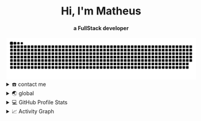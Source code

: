 <div align="center">
<h1 align="center">Hi, I'm Matheus</h1>
<h4 align="center">a FullStack developer </h4>
</div>

<div align="center">
  <a href="">
  <img  src="https://github.com/MatheusMoraesSoares/MatheusMoraesSoares/blob/main/grid-snake.svg"
       alt="snake" /></a>
</div>

<details>
  <summary>☎️ contact me</summary>
<div>
  <samp>
    <h2 align="center">😎 you can reach me by:</h2>
    <p align="center">
      <br/>
      <a href="https://www.linkedin.com/in/matheus-moraes-soares-692b4322a/" target="blank"><img align="center"
         src="https://img.shields.io/badge/linkedin-%231DA1F2.svg?style=for-the-badge&logo=linkedin&logoColor=white"
         alt="Matheus" height="30"/></a>
    </p>
  <p align="center">
      <a href="https://www.instagram.com/matheusmoraes03/" target="blank"><img align="center"
         src="https://img.shields.io/badge/instagram-%23E4405F.svg?style=for-the-badge&logo=Instagram&logoColor=white"
         alt="Matheus" height="30"/></a>
      <a href="https://api.whatsapp.com/send?phone=5573998250663&text=Matheus%20Moraes" target="blank"><img align="center"
         src="https://img.shields.io/badge/whatsapp-4B7F1.svg?style=for-the-badge&logo=whatsapp&logoColor=white"
         alt="Matheus" height="30"/></a>
      <br>
    </p>
  </samp>
</div>
</details>

<details>
  <summary>🌏 global</summary>
<div>
<h2 align="center"> Wanna learn more something about me? </h2>
</div>

```js
%%%%%%%%%%%%%%%%%%%%%%%%%%%%%%%&&&&&&&&&&&&&&&&%%%%/*(.(&&&&&&&&&&&&&&&&&%/,***%&&@@@@@@@@@@@@&@@@@@@@@@@&#&@@@@@@@@@@@@
%%%%%%%%%%%%%%%%%#%%%%%%%%%%%%%%%%%%%%%%%%%%&&&%&%%%#/%%&&&&&&&&&&&&&&&&&&&%%%&&&&&&&@@@@@@@@@@@@@@@@@@@@@&&@@@@@@@@@@@@
%%%%%%%%%%%%%%%%%%%%%%%%%%%%%%%%%%%%%%%%%%%%%%%%%%%%%%%&&&&&&&&&&&&&&&&&&&&&&&&&&&&&&&&&&&@@@@@@@@@@@@@@@@@@@@@@@@@@@@@@
%%%%%%%%%%%%%%%%%%%%%%%%%%%%%%%%%%%%%%###%%%%%%%%%%%%%%%&&&&&&&&&&&&&&&&&&&&&&&&&&&&&&&&&&&&@@@@@@@@@@@@@@@@@@@@@@@@@@@@
####%%%%%%%%@@@@&@@&#(%@%%%%%%%%%%%%%%%%%%%%%%%%%%%%%%%%%%&&&&&&&&&&&&&&&&&&&&&&&&&&&&&&&&&&&&&@@@@@&&&&&@@@@@@@@@@@@@@@
#####%%##&@(/////////(&&%%%%%%%%%%%%%%%%%%%%%%%%%%%%%%%%%%&&&&&&&&&&&&&&&&&&&&&&&&&&&&&&&&&&&&&&&&&&&&&&&%&&@@@@@@@@@@@@
######%#&%//////////#@%%%%%%%%%%%%%%%%%%%%%%%%%%%%%%%%%%%%%%%&&&%%&&&&&&&&&&&&&&&&&&&&&&&&&&&&&&&&&&&&&&&&&&&&@@@@@@@@@@
######%@#//////////#@%%%%%%%%%%%%%%%%%%%%%%%%%%%%%%%%%%%%%%%%%%%%%%%%%%%%%&&&&&&&&&&&&&&&&&&&&&&&&&&&&&&&&&&&&&&&@@&@@@@
######&&///////////%&##%%%%%%%%%%%%%%%%%%%%%%%%%%%%&@@@&%%&&@&%%%%%%%%%%%%%%%%%%%%%&&&&&&&&&&&&&&&&&&&&&&&&&&&&&&&&&@@@@
#####%@#///////////&%%%#%%%%%%%%%%%%%%%%%%%%%%%%%%%@#///(##///(&&%%%%%%%%%%%%%%%%%%%%%&&&&&&&&&&&&&&&&&&&&&&&&&&&&&&&&&&
#####%@(**/////////%&#%%%%%%%%%%%%%%##%%%%%%%%%%%%%%&&//////////(@&%%%%%%%%%%%%%%%%%%%%%%&&&&&&&&&&&&&&&&&&&&&&&&&&&&&&&
#####%@(********///(@%#%%%%%%%%%%%%%%%%%#%%%%%%%%%%%%%@%//////////&%%%%%%%%%%%%%%%%%%%%%%%%&&&&&&&&&&&&&&&&&&&&&&&&&&&&&
######@%*,.....,**//#@%###%%%%%%%%%%%%%%%%%%%%%%%%%%%%%&&////////*/@%%%%%%%%%%%%%%%%%%%%%%%%%&&&&&&&&&&&&&&&&&&&&&&&&&&&
######&@(.      .,***#@%%%#%%%%%%%%%%%%%%#%%%%#%%%%%%#%%&%///////**&&%%%%%%%%%%%%%%%%%%%%%%%%%%%&&&&&&&&&&&&&&&&&&&&&&&&
#######%&/        ,***/&&###%&@@&%#(((((((##%%&@@&&&%%#%&@////////,%@%%%%%%%%%%%%%%%%%%%%%%%%%%%%%%&&&&%&&&%%&&&&&&&&&&&
########%@/        .,***/%@(//*///////******///**/**/(%@@&/*//*/**,%@%%%%%%%%%%%%%%%%%%%%%%%%%%%%%%%%%%%%%%%%%%&&&&&&&&&
##########&&,        ,,**/**//***/////******/////*/**//***(&@#*/*,*@&#%%%%%%%%%%%%%%%%%%%%%%%%%%%%%%%%%%%%%%%%%%%%&&&&&&
############&&,       .,***/******************************/*//%&(,%@#%#%%%%%%%%%%%%%%%%%%%%%%%%%%%%%%%%%%%%%%%%%%%%%&&&&
##############%@/     .,****************************************/&&%%%%#%##%%%%%%%%%#%%%%%%%%%%%%%%%%%%%%%%%%%%%%%%%%&&&
#############%&//&%*,,,**************(@@@@@@@%/*******************#@%##%###%%%%%%%%%%%%###%%%%%%%%%##%%%%%%%%%%%%%%%%%%%
(############&#********************/&@@@@@@@@@@%*******************#&########%%%%%%%#%%####%%%%%%%%##%%%%%%%%#%%%%#/#%%%
############%@/********************#@@@@@@@@@@@@&/******************&&#######%##%%%%%########%%%%%%%%%%%%%%%%##%%%%%%%%%
((##########%@/********************&@@@@@@@@@@@@@%************%@@&(*(&###########%%%%%########%%%%%%%%%%%%%%%###%%%%%%%%
((##########%@/********************&@@@@@@@@@@@@@@/**********&@@@@@(*&%############%%###########%%%%%%%%%%%%%%%%%%%%%%%%
(((##########@#********************#@@@@@@@@@@@@@@(*********/@@@@@@@*%&########################%%%%%%%%%%%%%%%%%%%%%%%%%
((###########&%********************/@@@@@@@@@@@@@@/,********/@@@@@@@/#&##########################%%%%%%%%%%%%%%%#%%%%%%%
((((##########&/********************#@@@@@@@@@@@@&***********@@@@@@@((@###########################%%%%%%%%%%%%%%%%%%%%%%
((((##########%%******************,*,/@@@@@@@@@@@/,,********,#@@@@@@//@%############################%###%%%%########%%%%
(((((##########&(,*********,***,,,*,*,,*%@@@@@@%*,,*,,,,,,,***&@@@@&*/@%##############################%####%%%%########%
(((((###########&(,*******,,,,,,,,,,,,,,,,....,,.,.,,,,,,,,,,,*%@@@(,/&#################################################
(((((((##########&(,,,,,,,,,,,,,,,...                      ...,,,,,,,#&#################################################
(((((((((#########%%,,,,,,,,,,.                                  ..,*@%#################################################
%%%#####(((#########&%,,,,,,.                                      *@%##################################################
%%%%%%%%%%%###########%&(,,....     .*/#%&@@@@@@&%(*.           .*&&##########################(,*(######################
##%%%%%%//%%&%%##(#######%&%(*,*(&@@@@@&@@@@@@@@@@@&@@%,. ..,/%@@%#############################((####((#################
###%%%%%##%&&&&&&%%####(####(#&@&&@@@&@@@@@@@@@@@@@@@@@&%&@&%###########################################################
###%%%%%%%%%%&%&%&&&%###(#((%&%&&@@@@@@@@@@@@@@@@@@&@@@@%#########################################(#####################
###%%%%%%%%%%%%&&&&&&&%%#%&&&&&@@&&@@@@@@@@@@@@@@@&&@@@@@%##############################################################
#####%%%%%%%%%%%&&%%&&&#%&&&&&&&&&&@@@@@@@@@@@@@@@&&@@&@@@##############################################################
####%%%&&&&%%%&&&&&&&&&&&&&&&&&&&&&@@@@@&@@@@@@@@&%@&@@&@@@#############################################################
%%#####%%%%%%%&&&&&&&&&&&&&&&&&&&&@@@&&@@@@@&@@@&%@@%&@@&&@&############(########################((#####################
##%%%%%%%%%%%%%%%%%%%%&&&&&&%&&&&&&&&@@@@@&@@@@@%&@@@%&@@@&@@####################################(((((##################
#######%%%%%%%%%%%%%%&&&&&&&&&&%%&&@@@@@&&@@@@&#@@@@@@&%&@@@&@%########((##(#####################((((((#################
####%###%%%%%%%%&&&&%%%&%%%%%%&&&&&&@&&@@@@@@#%@@@@@@@@@%&&&@&@%#########((#######(#############(((((((#################
######%&%%#%%%%%%%%%%%%&&&&&%%&&&&&&&@@@@@&(#@@@@@@@@@@@@@%&&@@&########(((((#####(###############((((((################
(##%#%%%%%%&&&%%%%%%%%%%%%%%%%%&&&@&&&&#((%@@@@@@@@@@@@@@@@%%%&@#########((((((((((((############(((((((################
((((#%%########%%%%%&&&&&&&&%%%%%%##((#&@@@@@@@@@@@@@@@@@@@@%%&@&%#######((((((((((((############((((((((###############
#(((#######%&&%%%%%%%%#####((((#%&&@@@@@@@@@@@@@@@@@@@@@@@@@&%##/**(&%#((((((((((((((#############((((((((##############
#((((((((#&%#%##((##%&&&&&&&&&&&&&@@@@@@@@@@@@@@@@@@@@@@@@@%(***,******(&%((((((((((((############((((((((##############
(((#####%%((%%%(/////(#%&&&&&&&&&&@@@@@@@@@@@@@@@@@@@@@@@@@#*,*,***********(%%#((((((((((((((((((((((((((((#############
((((((##%%%##%%%(/////(&&&&&&&&&&&&@@@@@@@@@@@@@@@@@@@@@@@@&%#/*,,,,,,,,,,*,,,,/%&#(((((((((((((((((((((((((############
((((((((####%%#####%%%&&&&&&&&&&&&&&&&&&@@@@@@@@@@@@@@@@@@@@&#(((%&&#/*,*#&/*//****/#%%(((((((((((((((((((((############
((((((((((#######(((##%&&&&&&&&&%#((#&&#////(%@%@@@@@@@@@@@@#((((((((((#%&&(*,,,,,,,,,,,(&&#(((((((/((/(((((((##########
(((((((((((((####((((#&&&&&&&&&%###%%/#&@&&%&%//(&@@@@@@@@@@#(((((((((((((((/((#%#(*,,,,,,,,/%&#(((((((//(((((##########
(///((((((((((((((((((%&&&&&&%#####&&%%%%%%&@%&%#((&@@@@@@@&#(((((((((((((((((///////(##%%#(###((#&%#(///(((((##########
///////(((((((((((((((%&&&&&%#((######%%%%%%%%%#((((%@@@@@&&((((((((((((((////////////(((((((#%&%#/*,/#&#((((((((#######
//////////((((((((((((#&&&&%((((((##%%&&@@@@@#&&(((((%@@@&&(//////(/((/((/////////////(///(((((((((((#%%#/(%&#(((#######
/////////////(((((((#%%&&&&&&&&%%%%&&&@@@@@@(/////(@@@@@@@@@@@&(//##//(/(////////////////(((((((((((((((((((#%&&&%#(#(((
//////////////(#%%&%#######%%%%%%%%&&@@@@@@#*////(@@@@@@@@@@@#***/#////////////////////////(((((((((((((((((((((((####((
//////(##%%%%&&&&&%########%%%%%%%%&&@@@@@%/////(&@@@@@@@@&&/***((//////////////////////////((((((((((((((((/(((((((((((
```
</details>

<details> 
  <summary>💻 GitHub Profile Stats</summary>
  <div>
    <h2 align="center"> 📊 Github stats </h2>
      <br/>
        <p align="center">
          <a href="https://github.com/MatheusMoraesSoares">
          <img src="https://github-readme-stats.vercel.app/api/top-langs/?username=MatheusMoraesSoares&langs_count=6&theme=gruvbox&layout=compact&hide_border=true" alt="Matheus :: Top Langs" /></a>
        </p>
        <p align="center">
          <a href="https://github.com/MatheusMoraesSoares">
          <img width="49.5%" src="https://github-readme-stats.vercel.app/api?username=MatheusMoraesSoares&show_icons=true&theme=gruvbox&hide_border=true" />
          <img width="49.5%" src="https://github-readme-streak-stats.herokuapp.com/?user=MatheusMoraesSoares&theme=gruvbox&hide_border=true" />
          </a>
       </p>
     <br>
  </div>    
</details>

<details>
  <summary>📈 Activity Graph</summary>
  <br/>
  <h2 align="center"> my current activity </h2>
<a href="https://github.com/ashutosh00710/github-readme-activity-graph"><img alt="Matheus's Activity Graph" src="https://activity-graph.herokuapp.com/graph/?username=MatheusMoraesSoares&bg_color=000&color=fff&line=00E676&point=fff&hide_border=true" /></a>
</details>
